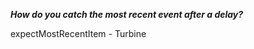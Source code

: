***How do you catch the most recent event after a delay?***

<div class="hint">
  expectMostRecentItem - Turbine
</div>
